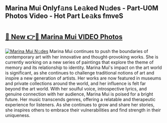 ## Marina Mui Onlyf𝚊ns Le𝚊ked N𝚞des - Part-U0M Photos Video - Hot Part Le𝚊ks fmveS

# <h2><a href="http://ab4769.deff.icu/?id=Marina+Mui">🔗 New 👉🔴 Marina Mui VIDEO Photos</a></h2>

[![Marina Mui N𝚞des](https://i.imgur.com/rIISA9y.gif)](http://ab4769.deff.icu/?id=Marina+Mui)
Marina Mui continues to push the boundaries of contemporary art with her innovative and thought-provoking works. She is currently working on a new series of paintings that explore the theme of memory and its relationship to identity. Marina Mui's impact on the art world is significant, as she continues to challenge traditional notions of art and inspire a new generation of artists. Her works are now featured in museums and private collections around the world, and her influence is felt far beyond the art world. With her soulful voice, introspective lyrics, and genuine connection with her audience, Marina Mui is poised for a bright future. Her music transcends genres, offering a relatable and therapeutic experience for listeners. As she continues to grow and share her stories, she inspires others to embrace their vulnerabilities and find strength in their uniqueness.

